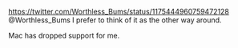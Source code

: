 https://twitter.com/Worthless_Bums/status/1175444960759472128 @Worthless_Bums I prefer to think of it as the other way around.

Mac has dropped support for me. 
